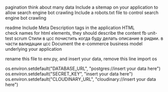 pagination think about many data
Include a sitemap on your application to allow search engine bot crawling
Include a robots.txt file to control search engine bot crawling

readme
	Include Meta Description tags in the application HTML	
	check names for html elements, they should describe the content	
	fb
	unit-test
	scrum
	Стили в цсс почистить когда буду делать описание в ридми. в части валидации цсс
	Document the e-commerce business model underlying your application


rename this file to env.py, and insert your data, remove this line
import os

os.environ.setdefault("DATABASE_URL", "postgres://insert your data here")
os.environ.setdefault("SECRET_KEY", "insert your data here")
os.environ.setdefault("CLOUDINARY_URL", "cloudinary://insert your data here")
